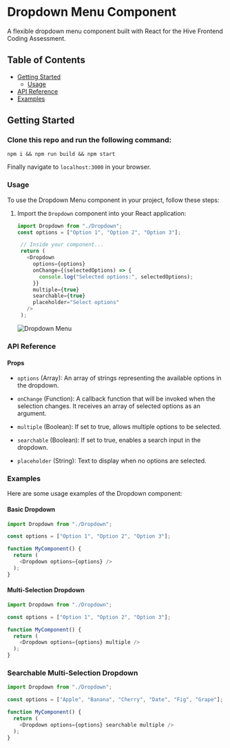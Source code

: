 # Dropdown Menu Component

A flexible dropdown menu component built with React for the Hive Frontend Coding Assessment.

## Table of Contents

- [Getting Started](#getting-started)
  - [Usage](#usage)
- [API Reference](#api-reference)
- [Examples](#examples)

## Getting Started

### Clone this repo and run the following command:

```
npm i && npm run build && npm start
```

Finally navigate to `localhost:3000` in your browser.

### Usage

To use the Dropdown Menu component in your project, follow these steps:

1. Import the `Dropdown` component into your React application:

   ```javascript
   import Dropdown from "./Dropdown";
   const options = ["Option 1", "Option 2", "Option 3"];

    // Inside your component...
    return (
      <Dropdown
        options={options}
        onChange={(selectedOptions) => {
          console.log("Selected options:", selectedOptions);
        }}
        multiple={true}
        searchable={true}
        placeholder="Select options"
      />
    );

   ```
     ![Dropdown Menu](https://storage.googleapis.com/www.derekmccreight.me/assets/hidden/dropdown_ex.gif)



### API Reference

#### Props
- `options` (Array): An array of strings representing the available options in the dropdown.

- `onChange` (Function): A callback function that will be invoked when the selection changes. It receives an array of selected options as an argument.

- `multiple` (Boolean): If set to true, allows multiple options to be selected.

- `searchable` (Boolean): If set to true, enables a search input in the dropdown.

- `placeholder` (String): Text to display when no options are selected.


### Examples

Here are some usage examples of the Dropdown component:

#### Basic Dropdown
```javascript
import Dropdown from "./Dropdown";

const options = ["Option 1", "Option 2", "Option 3"];

function MyComponent() {
  return (
    <Dropdown options={options} />
  );
}
```

#### Multi-Selection Dropdown
```javascript
import Dropdown from "./Dropdown";

const options = ["Option 1", "Option 2", "Option 3"];

function MyComponent() {
  return (
    <Dropdown options={options} multiple />
  );
}
```

### Searchable Multi-Selection Dropdown
```javascript
import Dropdown from "./Dropdown";

const options = ["Apple", "Banana", "Cherry", "Date", "Fig", "Grape"];

function MyComponent() {
  return (
    <Dropdown options={options} searchable multiple />
  );
}
```
